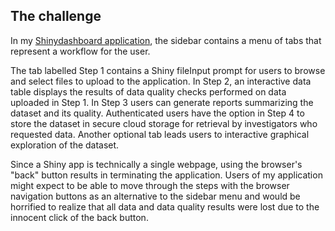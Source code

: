 ## The challenge

In my [Shinydashboard application](https://iedeadata.org/iedea-harmonist/), the sidebar contains a menu of tabs that represent a workflow for the user.

The tab labelled Step 1 contains a Shiny fileInput prompt for users to browse and select files to upload to the application. In Step 2, an interactive data table displays the results of data quality checks performed on data uploaded in Step 1. In Step 3 users can generate reports summarizing the dataset and its quality. Authenticated users have the option in Step 4 to store the dataset in secure cloud storage for retrieval by investigators who requested data. Another optional tab leads users to interactive graphical exploration of the dataset. 

Since a Shiny app is technically a single webpage, using the browser's "back" button results in terminating the application. Users of my application might expect to be able to move through the steps with the browser navigation buttons as an alternative to the sidebar menu and would be horrified to realize that all data and data quality results were lost due to the innocent click of the back button. 
